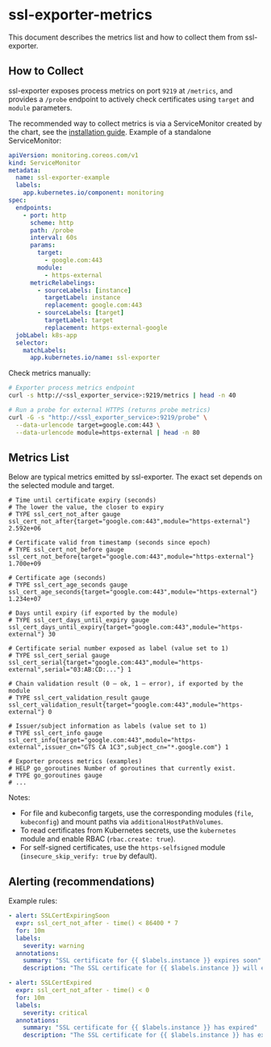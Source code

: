 # ssl-exporter-metrics

This document describes the metrics list and how to collect them from ssl-exporter.

## How to Collect

ssl-exporter exposes process metrics on port `9219` at `/metrics`, and provides a `/probe` endpoint to actively check certificates using `target` and `module` parameters.

The recommended way to collect metrics is via a ServiceMonitor created by the chart, see the [installation guide](../../installation/components/exporters/ssl-exporter.md). Example of a standalone ServiceMonitor:

```yaml
apiVersion: monitoring.coreos.com/v1
kind: ServiceMonitor
metadata:
  name: ssl-exporter-example
  labels:
    app.kubernetes.io/component: monitoring
spec:
  endpoints:
    - port: http
      scheme: http
      path: /probe
      interval: 60s
      params:
        target:
          - google.com:443
        module:
          - https-external
      metricRelabelings:
        - sourceLabels: [instance]
          targetLabel: instance
          replacement: google.com:443
        - sourceLabels: [target]
          targetLabel: target
          replacement: https-external-google
  jobLabel: k8s-app
  selector:
    matchLabels:
      app.kubernetes.io/name: ssl-exporter
```

Check metrics manually:

```bash
# Exporter process metrics endpoint
curl -s http://<ssl_exporter_service>:9219/metrics | head -n 40

# Run a probe for external HTTPS (returns probe metrics)
curl -G -s "http://<ssl_exporter_service>:9219/probe" \
  --data-urlencode target=google.com:443 \
  --data-urlencode module=https-external | head -n 80
```

## Metrics List

Below are typical metrics emitted by ssl-exporter. The exact set depends on the selected module and target.

```prometheus
# Time until certificate expiry (seconds)
# The lower the value, the closer to expiry
# TYPE ssl_cert_not_after gauge
ssl_cert_not_after{target="google.com:443",module="https-external"} 2.592e+06

# Certificate valid from timestamp (seconds since epoch)
# TYPE ssl_cert_not_before gauge
ssl_cert_not_before{target="google.com:443",module="https-external"} 1.700e+09

# Certificate age (seconds)
# TYPE ssl_cert_age_seconds gauge
ssl_cert_age_seconds{target="google.com:443",module="https-external"} 1.234e+07

# Days until expiry (if exported by the module)
# TYPE ssl_cert_days_until_expiry gauge
ssl_cert_days_until_expiry{target="google.com:443",module="https-external"} 30

# Certificate serial number exposed as label (value set to 1)
# TYPE ssl_cert_serial gauge
ssl_cert_serial{target="google.com:443",module="https-external",serial="03:AB:CD:..."} 1

# Chain validation result (0 — ok, 1 — error), if exported by the module
# TYPE ssl_cert_validation_result gauge
ssl_cert_validation_result{target="google.com:443",module="https-external"} 0

# Issuer/subject information as labels (value set to 1)
# TYPE ssl_cert_info gauge
ssl_cert_info{target="google.com:443",module="https-external",issuer_cn="GTS CA 1C3",subject_cn="*.google.com"} 1

# Exporter process metrics (examples)
# HELP go_goroutines Number of goroutines that currently exist.
# TYPE go_goroutines gauge
# ...
```

Notes:
- For file and kubeconfig targets, use the corresponding modules (`file`, `kubeconfig`) and mount paths via `additionalHostPathVolumes`.
- To read certificates from Kubernetes secrets, use the `kubernetes` module and enable RBAC (`rbac.create: true`).
- For self-signed certificates, use the `https-selfsigned` module (`insecure_skip_verify: true` by default).

## Alerting (recommendations)

Example rules:

```yaml
- alert: SSLCertExpiringSoon
  expr: ssl_cert_not_after - time() < 86400 * 7
  for: 10m
  labels:
    severity: warning
  annotations:
    summary: "SSL certificate for {{ $labels.instance }} expires soon"
    description: "The SSL certificate for {{ $labels.instance }} will expire in less than 7 days."

- alert: SSLCertExpired
  expr: ssl_cert_not_after - time() < 0
  for: 10m
  labels:
    severity: critical
  annotations:
    summary: "SSL certificate for {{ $labels.instance }} has expired"
    description: "The SSL certificate for {{ $labels.instance }} has expired."
``` 
